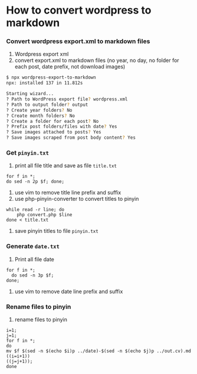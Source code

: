 # How to convert wordpress to markdown

### Convert wordpress export.xml to markdown files

1. Wordpress export xml
1. convert export.xml to markdown files (no year, no day, no folder for each post, date prefix, not download images)

```bash
$ npx wordpress-export-to-markdown
npx: installed 137 in 11.812s

Starting wizard...
? Path to WordPress export file? wordpress.xml
? Path to output folder? output
? Create year folders? No
? Create month folders? No
? Create a folder for each post? No
? Prefix post folders/files with date? Yes
? Save images attached to posts? Yes
? Save images scraped from post body content? Yes
```



### Get `pinyin.txt`

1. print all file title and save as file `title.txt`

```
for f in *;
do sed -n 2p $f; done;
```

1. use vim to remove title line prefix and suffix
1. use php-pinyin-converter to convert titles to pinyin

```
while read -r line; do
	php convert.php $line
done < title.txt
```

1. save pinyin titles to file `pinyin.txt`

### Generate `date.txt`

1. Print all file date  
```
for f in *;
  do sed -n 3p $f;
done;
```
1. use vim to remove date line prefix and suffix

### Rename files to pinyin

1. rename files to pinyin

```
i=1;
j=1;
for f in *;
do
mv $f $(sed -n $(echo $i)p ../date)-$(sed -n $(echo $j)p ../out.cv).md
((i=i+1))
((j=j+1));
done
```
